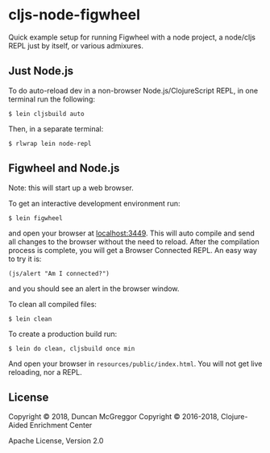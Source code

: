 # cljs-node-figwheel

Quick example setup for running Figwheel with a node project,
a node/cljs REPL just by itself, or various admixures.


## Just Node.js

To do auto-reload dev in a non-browser Node.js/ClojureScript REPL,
in one terminal run the following:

```
$ lein cljsbuild auto
```

Then, in a separate terminal:

```
$ rlwrap lein node-repl
```


## Figwheel and Node.js

Note: this will start up a web browser.

To get an interactive development environment run:

```
$ lein figwheel
```

and open your browser at [localhost:3449](http://localhost:3449/).
This will auto compile and send all changes to the browser without the
need to reload. After the compilation process is complete, you will
get a Browser Connected REPL. An easy way to try it is:

    (js/alert "Am I connected?")

and you should see an alert in the browser window.

To clean all compiled files:

```
$ lein clean
```

To create a production build run:

```
$ lein do clean, cljsbuild once min
```

And open your browser in `resources/public/index.html`. You will not
get live reloading, nor a REPL.


## License

Copyright © 2018, Duncan McGreggor
Copyright © 2016-2018, Clojure-Aided Enrichment Center

Apache License, Version 2.0

